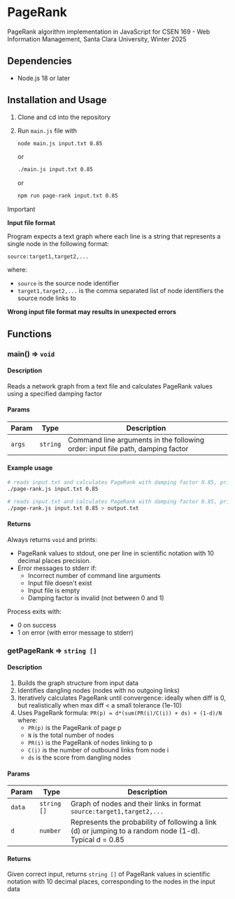 # PageRank

PageRank algorithm implementation in JavaScript for CSEN 169 -
Web Information Management, Santa Clara University, Winter 2025

## Dependencies

- Node.js 18 or later

## Installation and Usage

1. Clone and cd into the repository
2. Run `main.js` file with

   ```bash
   node main.js input.txt 0.85
   ```

   or

   ```bash
   ./main.js input.txt 0.85
   ```

   or

   ```bash
   npm run page-rank input.txt 0.85
   ```

> [!IMPORTANT]
>
> **Input file format**
>
> Program expects a text graph where each line is a string that represents a single node in the following format:
>
> ```
> source:target1,target2,...
> ```
>
> where:
>
> - `source` is the source node identifier
> - `target1,target2,...` is the comma separated list of node identifiers the source node links to
>
> **Wrong input file format may results in unexpected errors**

## Functions

### main() ⇒ `void`

#### Description

Reads a network graph from a text file and calculates PageRank values using a specified damping factor

#### Params

| Param  | Type     | Description                                                                    |
| ------ | -------- | ------------------------------------------------------------------------------ |
| `args` | `string` | Command line arguments in the following order: input file path, damping factor |

#### Example usage

```bash
# reads input.txt and calculates PageRank with damping factor 0.85, printing to stdout
./page-rank.js input.txt 0.85
```

```bash
# reads input.txt and calculates PageRank with damping factor 0.85, printing to output.txt
./page-rank.js input.txt 0.85 > output.txt
```

#### Returns

Always returns `void` and prints:

- PageRank values to stdout, one per line in scientific notation
  with 10 decimal places precision.
- Error messages to stderr if:
  - Incorrect number of command line arguments
  - Input file doesn't exist
  - Input file is empty
  - Damping factor is invalid (not between 0 and 1)

Process exits with:

- 0 on success
- 1 on error (with error message to stderr)

### getPageRank ⇒ `string []`

#### Description

1. Builds the graph structure from input data
2. Identifies dangling nodes (nodes with no outgoing links)
3. Iteratively calculates PageRank until convergence: ideally when diff is 0,
   but realistically when max diff < a small tolerance (1e-10)
4. Uses PageRank formula: `PR(p) = d*(sum(PR(i)/C(i)) + ds) + (1-d)/N`
   where:
   - `PR(p)` is the PageRank of page p
   - `N` is the total number of nodes
   - `PR(i)` is the PageRank of nodes linking to p
   - `C(i)` is the number of outbound links from node i
   - `ds` is the score from dangling nodes

#### Params

| Param  | Type        | Description                                                                                            |
| ------ | ----------- | ------------------------------------------------------------------------------------------------------ |
| `data` | `string []` | Graph of nodes and their links in format `source:target1,target2,...`                                  |
| `d`    | `number`    | Represents the probability of following a link (d) or jumping to a random node (1-d). Typical d = 0.85 |

#### Returns

Given correct input, returns `string []` of PageRank values in scientific notation with 10 decimal places,
corresponding to the nodes in the input data

